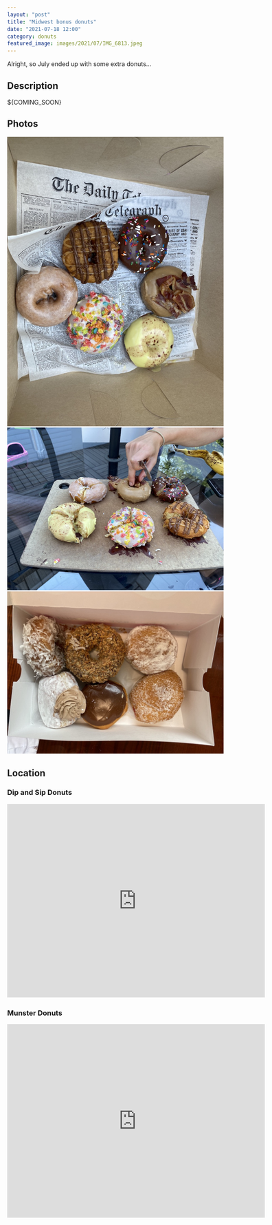 ```yaml
---
layout: "post"
title: "Midwest bonus donuts"
date: "2021-07-18 12:00"
category: donuts
featured_image: images/2021/07/IMG_6813.jpeg
---
```


Alright, so July ended up with some extra donuts...

## Description
${COMING_SOON}

## Photos
<div class="gallery" data-columns="1">
	<img src="/images/2021/07/IMG_6813.jpeg">
	<img src="/images/2021/07/IMG_6814.jpeg">
  <img src="/images/2021/07/IMG_6816.jpeg">
</div>

## Location
### Dip and Sip Donuts
<div class="map-responsive">

<iframe src="https://www.google.com/maps/embed?pb=!1m18!1m12!1m3!1d2967.655492578611!2d-87.68775548455805!3d41.94325366931337!2m3!1f0!2f0!3f0!3m2!1i1024!2i768!4f13.1!3m3!1m2!1s0x880fd31ed7d83a13%3A0x6262f169837e68ab!2sDip%20and%20Sip%20Donuts!5e0!3m2!1sen!2sus!4v1629064453446!5m2!1sen!2sus" width="600" height="450" style="border:0;" allowfullscreen="" loading="lazy"></iframe>

</div>

### Munster Donuts
<div class="map-responsive">

<iframe src="https://www.google.com/maps/embed?pb=!1m18!1m12!1m3!1d2985.33709604949!2d-87.51163308456816!3d41.56194839311826!2m3!1f0!2f0!3f0!3m2!1i1024!2i768!4f13.1!3m3!1m2!1s0x8811e06579b4c2e5%3A0xac1cfc84900799d9!2sMunster%20Donuts!5e0!3m2!1sen!2sus!4v1629064555616!5m2!1sen!2sus" width="600" height="450" style="border:0;" allowfullscreen="" loading="lazy"></iframe>

</div>
